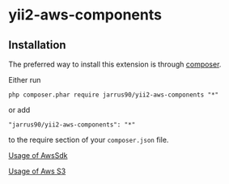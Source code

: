 # yii2-aws-components

Installation
------------

The preferred way to install this extension is through [composer](http://getcomposer.org/download/).

Either run

```
php composer.phar require jarrus90/yii2-aws-components "*"
```

or add

```
"jarrus90/yii2-aws-components": "*"
```

to the require section of your `composer.json` file.

[Usage of AwsSdk](https://github.com/jarrus90/yii2-aws-components/wiki/AwsSdk)

[Usage of Aws S3](https://github.com/jarrus90/yii2-aws-components/wiki/S3)
